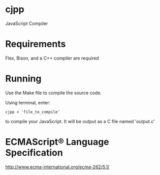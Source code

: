 # cjpp
JavaScript Compiler

# Requirements
Flex, Bison, and a C++ compiler are required

# Running

Use the Make file to compile the source code.

Using terminal, enter:

    cjpp < 'file_to_compile'
    
to compile your JavaScript. It will be output as a C file named 'output.c'

# ECMAScript® Language Specification
http://www.ecma-international.org/ecma-262/5.1/
